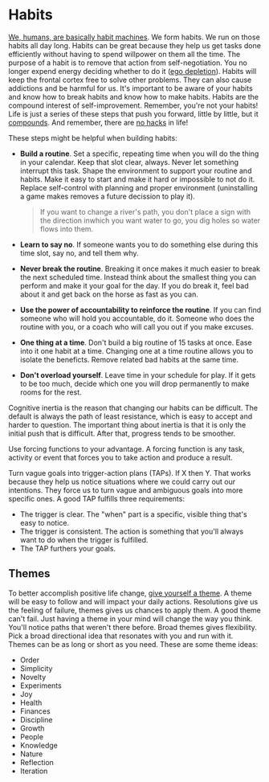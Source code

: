 # Habits

[We, humans, are basically habit machines](https://twitter.com/JamesClear/status/1059504529111158784). We form habits. We run on those habits all day long. Habits can be great because they help us get tasks done efficiently without having to spend willpower on them all the time. The purpose of a habit is to remove that action from self-negotiation. You no longer expend energy deciding whether to do it ([ego depletion](https://en.wikipedia.org/wiki/Ego_depletion)). Habits will keep the frontal cortex free to solve other problems. They can also cause addictions and be harmful for us. It's important to be aware of your habits and know how to break habits and know how to make habits. Habits are the compound interest of self-improvement. Remember, you're not your habits! Life is just a series of these steps that push you forward, little by little, but it [compounds](https://www.investopedia.com/terms/c/compoundinterest.asp). And remember, there are [no hacks](http://www.collaborativefund.com/blog/useful-hacks/) in life!

These steps might be helpful when building habits:

- **Build a routine**. Set a specific, repeating time when you will do the thing in your calendar. Keep that slot clear, always. Never let something interrupt this task. Shape the environment to support your routine and habits. Make it easy to start and make it hard or impossible to not do it. Replace self-control with planning and proper environment (uninstalling a game makes removes a future decission to play it).

  > If you want to change a river's path, you don't place a sign with the direction inwhich you want water to go, you dig holes so water flows into them.

- **Learn to say no**. If someone wants you to do something else during this time slot, say no, and tell them why.
- **Never break the routine**. Breaking it once makes it much easier to break the next scheduled time. Instead think about the smallest thing you can perform and make it your goal for the day. If you do break it, feel bad about it and get back on the horse as fast as you can.
- **Use the power of accountability to reinforce the routine**. If you can find someone who will hold you accountable, do it. Someone who does the routine with you, or a coach who will call you out if you make excuses.
- **One thing at a time**. Don't build a big routine of 15 tasks at once. Ease into it one habit at a time. Changing one at a time routine allows you to isolate the beneficts. Remove related bad habits at the same time.
- **Don't overload yourself**. Leave time in your schedule for play. If it gets to be too much, decide which one you will drop permanently to make rooms for the rest.

Cognitive inertia is the reason that changing our habits can be difficult. The default is always the path of least resistance, which is easy to accept and harder to question. The important thing about inertia is that it is only the initial push that is difficult. After that, progress tends to be smoother.

Use forcing functions to your advantage. A forcing function is any task, activity or event that forces you to take action and produce a result.

Turn vague goals into trigger-action plans (TAPs). If X then Y. That works because they help us notice situations where we could carry out our intentions. They force us to turn vague and ambiguous goals into more specific ones. A good TAP fulfills three requirements:

- The trigger is clear. The "when" part is a specific, visible thing that's easy to notice.
- The trigger is consistent. The action is something that you'll always want to do when the trigger is fulfilled.
- The TAP furthers your goals.

## Themes

To better accomplish positive life change, [give yourself a theme](https://youtu.be/NVGuFdX5guE). A theme will be easy to follow and will impact your daily actions. Resolutions give us the feeling of failure, themes gives us chances to apply them. A good theme can't fail. Just having a theme in your mind will change the way you think. You'll notice paths that weren't there before. Broad themes gives flexibility. Pick a broad directional idea that resonates with you and run with it. Themes can be as long or short as you need. These are some theme ideas:

- Order
- Simplicity
- Novelty
- Experiments
- Joy
- Health
- Finances
- Discipline
- Growth
- People
- Knowledge
- Nature
- Reflection
- Iteration
